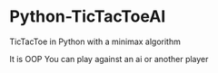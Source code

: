 # Python-TicTacToeAI
TicTacToe in Python with a minimax algorithm

It is OOP
You can play against an ai or another player
